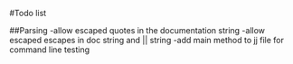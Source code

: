 #Todo list


##Parsing
-allow escaped quotes in the documentation string
-allow escaped escapes in doc string and || string
-add main method to jj file for command line testing

